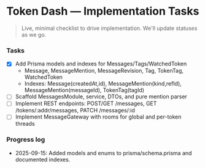 # Token Dash — Implementation Tasks

> Live, minimal checklist to drive implementation. We'll update statuses as we go.

### Tasks
- [x] Add Prisma models and indexes for Messages/Tags/WatchedToken
  - Message, MessageMention, MessageRevision, Tag, TokenTag, WatchedToken
  - Indexes: Message(createdAt,id), MessageMention(kind,refId), MessageMention(messageId), TokenTag(tagId)
- [ ] Scaffold MessagesModule, service, DTOs, and pure mention parser
- [ ] Implement REST endpoints: POST/GET /messages, GET /tokens/:addr/messages, PATCH /messages/:id
- [ ] Implement MessageGateway with rooms for global and per-token threads

### Progress log
- 2025-09-15: Added models and enums to prisma/schema.prisma and documented indexes.
